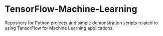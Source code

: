 # TensorFlow-Machine-Learning
Repository for Python projects and simple demonstration scripts related to using TensorFlow for Machine Learning applications.
